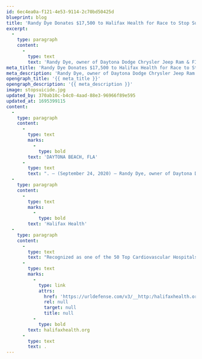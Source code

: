 ```yaml
---
id: 6ec4ea0a-f121-4e53-9114-2c70bd50425d
blueprint: blog
title: 'Randy Dye Donates $17,500 to Halifax Health for Race to Stop Suicide'
excerpt:
  -
    type: paragraph
    content:
      -
        type: text
        text: 'Randy Dye, owner of Daytona Dodge Chrysler Jeep Ram & FIAT, made a $17,500 donation to Halifax Health-Foundation.'
meta_title: 'Randy Dye Donates $17,500 to Halifax Health for Race to Stop Suicide'
meta_description: 'Randy Dye, owner of Daytona Dodge Chrysler Jeep Ram & FIAT, made a $17,500 donation to Halifax Health-Foundation.'
opengraph_title: '{{ meta_title }}'
opengraph_description: '{{ meta_description }}'
image: stopsuicide.jpg
updated_by: 370ab10c-b4c0-4aad-88e3-96966f89e595
updated_at: 1695399115
content:
  -
    type: paragraph
    content:
      -
        type: text
        marks:
          -
            type: bold
        text: 'DAYTONA BEACH, FLA'
      -
        type: text
        text: ". – (September 24, 2020) – Randy Dye, owner of Daytona Dodge Chrysler Jeep Ram & FIAT, made a $17,500 donation to Halifax Health-Foundation. The donation will go toward Halifax Health’s suicide prevention initiative – Race to Stop Suicide; behavioral services programs for children and adolescents; and new technology, education and training for Halifax Health – Behavioral Services staff. Randy’s son, Daniel is a Pro Late Model Driver for Ben Kennedy Racing, one year ago today he celebrated his first win and hasn’t looked back. Daniel has been a spokesperson for Halifax Health’s Race to Stop Suicide campaign. These funds were raised during Dye’s annual Golf For Kids Sake Tournament.\_"
  -
    type: paragraph
    content:
      -
        type: text
        marks:
          -
            type: bold
        text: 'Halifax Health'
  -
    type: paragraph
    content:
      -
        type: text
        text: "Recognized as one of the 50 Top Cardiovascular Hospitals™ in the United States by IBM Watson Health™, Halifax Health serves Volusia and Flagler counties, providing a continuum of healthcare services through a network of organizations including a tertiary hospital, two community hospitals, an urgent care, psychiatric services, a cancer treatment center with five outreach locations, the area’s largest hospice, a center for inpatient rehabilitation, outpatient rehabilitation clinics, primary care walk-in clinics, a clinic specializing in women’s health, a pediatric care community clinic, three children’s medical practices, a home healthcare agency, and an exclusive provider organization.\_ Halifax Health offers the area’s only Level II Trauma Center, Comprehensive Stroke Center, Center for Transplant Services, Pediatric Intensive Care Unit, Pediatric Emergency Department, Child and Adolescent Behavioral Services, complete Neurosurgical Services, OB Emergency Department and Level III Neonatal Intensive Care Unit that cares for babies born earlier than 28 weeks.\_ For more information, visit "
      -
        type: text
        marks:
          -
            type: link
            attrs:
              href: 'https://urldefense.com/v3/__http:/halifaxhealth.org/__;!aaPAlifS5grJ!T27h5xwRDxjFmhPbooWSeNXC_A7ADouxMrjctNgx5qUzHRW52zqAyPwzfIq1l0t3crUd$'
              rel: null
              target: null
              title: null
          -
            type: bold
        text: halifaxhealth.org
      -
        type: text
        text: .
---
```


